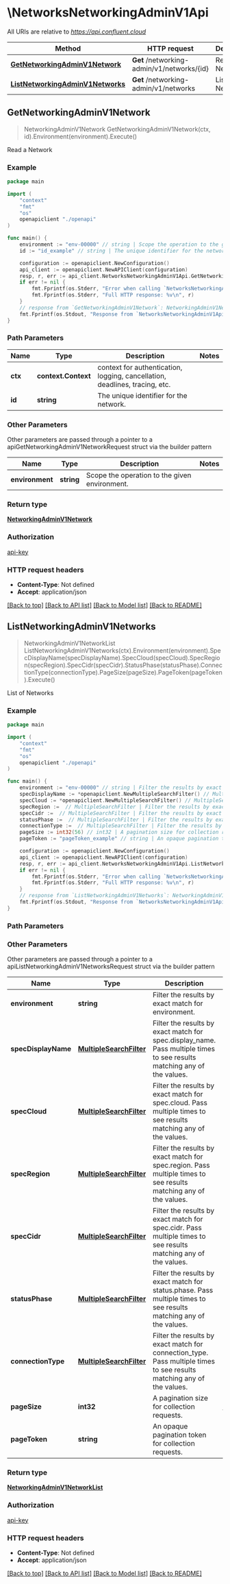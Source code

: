 # \NetworksNetworkingAdminV1Api

All URIs are relative to *https://api.confluent.cloud*

Method | HTTP request | Description
------------- | ------------- | -------------
[**GetNetworkingAdminV1Network**](NetworksNetworkingAdminV1Api.md#GetNetworkingAdminV1Network) | **Get** /networking-admin/v1/networks/{id} | Read a Network
[**ListNetworkingAdminV1Networks**](NetworksNetworkingAdminV1Api.md#ListNetworkingAdminV1Networks) | **Get** /networking-admin/v1/networks | List of Networks



## GetNetworkingAdminV1Network

> NetworkingAdminV1Network GetNetworkingAdminV1Network(ctx, id).Environment(environment).Execute()

Read a Network



### Example

```go
package main

import (
    "context"
    "fmt"
    "os"
    openapiclient "./openapi"
)

func main() {
    environment := "env-00000" // string | Scope the operation to the given environment.
    id := "id_example" // string | The unique identifier for the network.

    configuration := openapiclient.NewConfiguration()
    api_client := openapiclient.NewAPIClient(configuration)
    resp, r, err := api_client.NetworksNetworkingAdminV1Api.GetNetworkingAdminV1Network(context.Background(), id).Environment(environment).Execute()
    if err != nil {
        fmt.Fprintf(os.Stderr, "Error when calling `NetworksNetworkingAdminV1Api.GetNetworkingAdminV1Network``: %v\n", err)
        fmt.Fprintf(os.Stderr, "Full HTTP response: %v\n", r)
    }
    // response from `GetNetworkingAdminV1Network`: NetworkingAdminV1Network
    fmt.Fprintf(os.Stdout, "Response from `NetworksNetworkingAdminV1Api.GetNetworkingAdminV1Network`: %v\n", resp)
}
```

### Path Parameters


Name | Type | Description  | Notes
------------- | ------------- | ------------- | -------------
**ctx** | **context.Context** | context for authentication, logging, cancellation, deadlines, tracing, etc.
**id** | **string** | The unique identifier for the network. | 

### Other Parameters

Other parameters are passed through a pointer to a apiGetNetworkingAdminV1NetworkRequest struct via the builder pattern


Name | Type | Description  | Notes
------------- | ------------- | ------------- | -------------
 **environment** | **string** | Scope the operation to the given environment. | 


### Return type

[**NetworkingAdminV1Network**](networking-admin.v1.Network.md)

### Authorization

[api-key](../README.md#api-key)

### HTTP request headers

- **Content-Type**: Not defined
- **Accept**: application/json

[[Back to top]](#) [[Back to API list]](../README.md#documentation-for-api-endpoints)
[[Back to Model list]](../README.md#documentation-for-models)
[[Back to README]](../README.md)


## ListNetworkingAdminV1Networks

> NetworkingAdminV1NetworkList ListNetworkingAdminV1Networks(ctx).Environment(environment).SpecDisplayName(specDisplayName).SpecCloud(specCloud).SpecRegion(specRegion).SpecCidr(specCidr).StatusPhase(statusPhase).ConnectionType(connectionType).PageSize(pageSize).PageToken(pageToken).Execute()

List of Networks



### Example

```go
package main

import (
    "context"
    "fmt"
    "os"
    openapiclient "./openapi"
)

func main() {
    environment := "env-00000" // string | Filter the results by exact match for environment.
    specDisplayName := *openapiclient.NewMultipleSearchFilter() // MultipleSearchFilter | Filter the results by exact match for spec.display_name. Pass multiple times to see results matching any of the values. (optional)
    specCloud := *openapiclient.NewMultipleSearchFilter() // MultipleSearchFilter | Filter the results by exact match for spec.cloud. Pass multiple times to see results matching any of the values. (optional)
    specRegion :=  // MultipleSearchFilter | Filter the results by exact match for spec.region. Pass multiple times to see results matching any of the values. (optional)
    specCidr :=  // MultipleSearchFilter | Filter the results by exact match for spec.cidr. Pass multiple times to see results matching any of the values. (optional)
    statusPhase :=  // MultipleSearchFilter | Filter the results by exact match for status.phase. Pass multiple times to see results matching any of the values. (optional)
    connectionType :=  // MultipleSearchFilter | Filter the results by exact match for connection_type. Pass multiple times to see results matching any of the values. (optional)
    pageSize := int32(56) // int32 | A pagination size for collection requests. (optional) (default to 10)
    pageToken := "pageToken_example" // string | An opaque pagination token for collection requests. (optional)

    configuration := openapiclient.NewConfiguration()
    api_client := openapiclient.NewAPIClient(configuration)
    resp, r, err := api_client.NetworksNetworkingAdminV1Api.ListNetworkingAdminV1Networks(context.Background()).Environment(environment).SpecDisplayName(specDisplayName).SpecCloud(specCloud).SpecRegion(specRegion).SpecCidr(specCidr).StatusPhase(statusPhase).ConnectionType(connectionType).PageSize(pageSize).PageToken(pageToken).Execute()
    if err != nil {
        fmt.Fprintf(os.Stderr, "Error when calling `NetworksNetworkingAdminV1Api.ListNetworkingAdminV1Networks``: %v\n", err)
        fmt.Fprintf(os.Stderr, "Full HTTP response: %v\n", r)
    }
    // response from `ListNetworkingAdminV1Networks`: NetworkingAdminV1NetworkList
    fmt.Fprintf(os.Stdout, "Response from `NetworksNetworkingAdminV1Api.ListNetworkingAdminV1Networks`: %v\n", resp)
}
```

### Path Parameters



### Other Parameters

Other parameters are passed through a pointer to a apiListNetworkingAdminV1NetworksRequest struct via the builder pattern


Name | Type | Description  | Notes
------------- | ------------- | ------------- | -------------
 **environment** | **string** | Filter the results by exact match for environment. | 
 **specDisplayName** | [**MultipleSearchFilter**](MultipleSearchFilter.md) | Filter the results by exact match for spec.display_name. Pass multiple times to see results matching any of the values. | 
 **specCloud** | [**MultipleSearchFilter**](MultipleSearchFilter.md) | Filter the results by exact match for spec.cloud. Pass multiple times to see results matching any of the values. | 
 **specRegion** | [**MultipleSearchFilter**](MultipleSearchFilter.md) | Filter the results by exact match for spec.region. Pass multiple times to see results matching any of the values. | 
 **specCidr** | [**MultipleSearchFilter**](MultipleSearchFilter.md) | Filter the results by exact match for spec.cidr. Pass multiple times to see results matching any of the values. | 
 **statusPhase** | [**MultipleSearchFilter**](MultipleSearchFilter.md) | Filter the results by exact match for status.phase. Pass multiple times to see results matching any of the values. | 
 **connectionType** | [**MultipleSearchFilter**](MultipleSearchFilter.md) | Filter the results by exact match for connection_type. Pass multiple times to see results matching any of the values. | 
 **pageSize** | **int32** | A pagination size for collection requests. | [default to 10]
 **pageToken** | **string** | An opaque pagination token for collection requests. | 

### Return type

[**NetworkingAdminV1NetworkList**](networking-admin.v1.NetworkList.md)

### Authorization

[api-key](../README.md#api-key)

### HTTP request headers

- **Content-Type**: Not defined
- **Accept**: application/json

[[Back to top]](#) [[Back to API list]](../README.md#documentation-for-api-endpoints)
[[Back to Model list]](../README.md#documentation-for-models)
[[Back to README]](../README.md)

